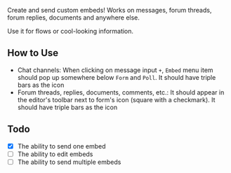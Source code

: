 Create and send custom embeds! Works on messages, forum threads, forum replies, documents and anywhere else.

Use it for flows or cool-looking information.

## How to Use

- Chat channels: When clicking on message input `+`, `Embed` menu item should pop up somewhere below `Form` and `Poll`. It should have triple bars as the icon
- Forum threads, replies, documents, comments, etc.: It should appear in the editor's toolbar next to form's icon (square with a checkmark). It should have triple bars as the icon

## Todo

- [x] The ability to send one embed
- [ ] The ability to edit embeds
- [ ] The ability to send multiple embeds